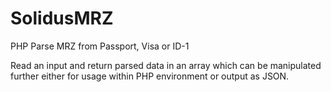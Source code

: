 # SolidusMRZ
PHP Parse MRZ from Passport, Visa or ID-1

Read an input and return parsed data in an array which can be manipulated further either for usage within PHP environment or output as JSON.
